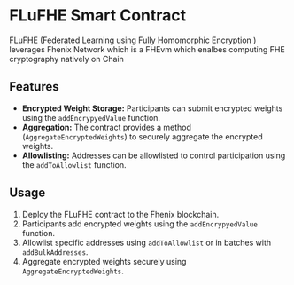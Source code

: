 # FLuFHE Smart Contract

FLuFHE (Federated Learning using Fully Homomorphic Encryption ) leverages Fhenix Network which is a FHEvm which enalbes computing FHE cryptography natively on Chain

## Features

- **Encrypted Weight Storage:** Participants can submit encrypted weights using the `addEncrypyedValue` function.
- **Aggregation:** The contract provides a method (`AggregateEncryptedWeights`) to securely aggregate the encrypted weights.
- **Allowlisting:** Addresses can be allowlisted to control participation using the `addToAllowlist` function.


## Usage

1. Deploy the FLuFHE contract to the Fhenix blockchain.
2. Participants add encrypted weights using the `addEncrypyedValue` function.
3. Allowlist specific addresses using `addToAllowlist` or in batches with `addBulkAddresses`.
4. Aggregate encrypted weights securely using `AggregateEncryptedWeights`.


